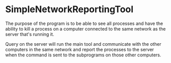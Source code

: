 # SimpleNetworkReportingTool

The purpose of the program is to be able to see all processes and have the ability to kill a process on a computer connected to the same network as the server that's running it. 

Query on the server will run the main tool and communicate with the other computers in the same network and report the processes
to the server when the command is sent to the subprograms on those other computers.
